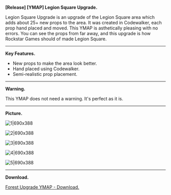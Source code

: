 **[Release] [YMAP] Legion Square Upgrade.**

Legion Square Upgrade is an upgrade of the Legion Square area which adds about 25+ new props to the area. It was created in Codewalker, each prop hand placed and moved. This YMAP is asthetically pleasing with no errors. You can see the props from far away, and this upgrade is how Rockstar Games should of made Legion Square.

---

**Key Features.**

* New props to make the area look better.
* Hand placed using Codewalker.
* Semi-realistic prop placement.

---

**Warning.**

This YMAP does not need a warning. It's perfect as it is.

---

**Picture.**

![1|690x388](upload://iSElwdiZOXt2gf5jPlzLRbZqjUf.jpeg)

![2|690x388](upload://32pJNYl65ZJx8C5lrCJ7icQ0Br8.jpeg)

![3|690x388](upload://4CnFFSY7mmpOVKQQXsngq4F50EZ.jpeg)

![4|690x388](upload://rQlEXH00ucGiZn5DSMC3XpK5nkM.jpeg)

![5|690x388](upload://8f2UqPQMPgUvtypbYYvobmBe2h1.jpeg) 

---

**Download.**

[Forest Upgrade YMAP - Download.](https://github.com/Mart475/Forest-Overhaul-YMAP)
